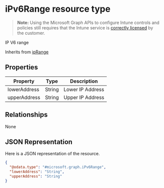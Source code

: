 ﻿# iPv6Range resource type

> **Note:** Using the Microsoft Graph APIs to configure Intune controls and policies still requires that the Intune service is [correctly licensed](https://go.microsoft.com/fwlink/?linkid=839381) by the customer.

IP V6 range

Inherits from [ipRange](../resources/intune_mam_iprange.md)

## Properties
|Property|Type|Description|
|---|---|---|
|lowerAddress|String|Lower IP Address|
|upperAddress|String|Upper IP Address|

## Relationships
None
## JSON Representation
Here is a JSON representation of the resource.
<!-- {
  "blockType": "resource",
  "keyProperty": "id",
  "@odata.type": "microsoft.graph.iPv6Range"
}
-->
```json
{
  "@odata.type": "#microsoft.graph.iPv6Range",
  "lowerAddress": "String",
  "upperAddress": "String"
}
```



